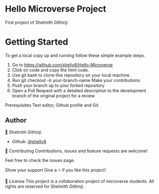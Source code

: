 # Hello Microverse Project

First project of Shelmith Githinji

<h1>Getting Started</h1>

To get a local copy up and running follow these simple example steps.

1. Go to https://github.com/shelly8/Hello-Microverse
2. Click on code and copy the html code.
3. Use git bash to clone this repository on your local machine.
4. Run git checkout -b your-branch-name Make your contributions
5. Push your branch up to your forked repository
6. Open a Pull Request with a detailed description to the development branch of the original project for a review

Prerequisites Text editor, Github profile and Git.

<h2>Author</h2>

👤 Shelmith Githinji

- Github: [@shelly8](https://github.com/shelly8)

🤝 Contributing Contributions, issues and feature requests are welcome!

Feel free to check the issues page.

Show your support Give a ⭐️ if you like this project!

📝 License This project is a collaboration project of microverse students. All rights are reserved for Shelmith Githinji.
